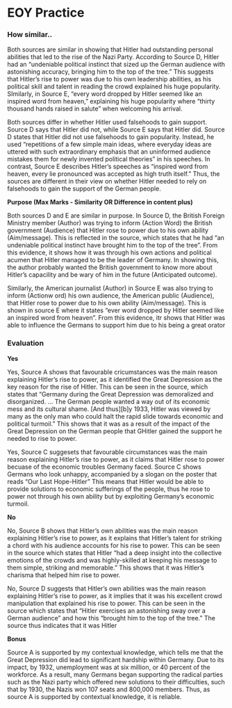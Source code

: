 # EOY Practice

### How similar..

Both sources are similar in showing that Hitler had outstanding personal abilities that led to the rise of the Nazi Party. According to Source D, Hitler had an “undeniable political instinct that sized up the German audience with astonishing accuracy, bringing him to the top of the tree.” This suggests that Hitler’s rise to power was due to his own leadership abilities, as his political skill and talent in reading the crowd explained his huge popularity. SImilarly, in Source E, “every word dropped by Hitler seemed like an inspired word from heaven,” explaining his huge popularity where “thirty thousand hands raised in salute” when welcoming his arrival.

Both sources differ in whether Hitler used falsehoods to gain support. Source D says that Hitler did not, while Source E says that Hitler did. Source D states that Hitler did not use falsehoods to gain popularity. Instead, he used “repetitions of a few simple main ideas, where everyday ideas are uttered with such extraordinary emphasis that an uninformed audience mistakes them for newly invented political theories” in his speeches. In contrast, Source E describes Hitler’s speeches as “inspired word from heaven, every lie pronounced was accepted as high truth itself.” Thus, the sources are different in their view on whether Hitler needed to rely on falsehoods to gain the support of the German people.

**Purpose (Max Marks - Similarity OR Difference in content plus)**

Both sources D and E are similar in purpose. In Source D, the British Foreign Ministry member (Author) was trying to inform (Action Word) the British government (Audience) that Hitler rose to power due to his own ability (Aim/message). This is reflected in the source, which states that he had “an undeniable political instinct have brought him to the top of the tree”. From this evidence, it shows how it was through his own actions and political acumen that Hitler managed to be the leader of Germany. In showing this, the author probably wanted the British government to know more about Hitler’s capacility and be wary of him in the future (Anticipated outcome).

Similarly, the American journalist (Author) in Source E was also trying to inform (Actionw ord) his own audience, the American public (Audience), that Hitler rose to power due to his own ability (Aim/message). This is shown in source E where it states “ever word dropped by Hitler seemed like an inspired word from heaven”. From this evidence, itr shows that Hitler was able to influence the Germans to support him due to his being a great orator

### Evaluation

**Yes**

Yes, Source A shows that favourable cricumstances was the main reason explaining Hitler’s rise to power, as it identified the Great Depression as the key reason for the rise of Hitler. This can be seen in the source, which states that “Germany during the Great Depression was demoralized and disorganized. … The German people wanted a way out of its economic mess and its cultural shame. [And thus][b]y 1933, Hitler was viewed by many as the only man who could halt the rapid slide towards economic and political turmoil.” This shows that it was as a result of the impact of the Great Depression on the German people that GHitler gained the support he needed to rise to power. 

Yes, Source C suggesets that favourable circumstances was the main reason explaining Hitler’s rise to power, as it claims that Hitler rose to power becuase of the economic troubles Germany faced. Source C shows Germans who look unhappy, accompanied by a slogan on the poster that reads “Our Last Hope-Hitler” This means that Hitler would be able to provide solutions to economic sufferings of the people, thus he rose to power not through his own ability but by exploiting Germany’s economic turmoil.

**No**

No, Source B shows that Hitler’s own abilities was the main reason explaining Hitler’s rise to power, as it explains that Hitler’s talent for striking a chord with his audience accounts for his rise to power. This can be seen in the source which states that Hitler “had a deep insight into the collective emotions of the crowds and was highly-skilled at keeping his message to them simple, striking and memorable.” This shows that it was Hitler’s charisma that helped him rise to power.

No, Source D suggests that Hitler’s own abilities was the main reason explaining Hitler’s rise to power, as it implies that it was his excellent crowd manipulation that explained his rise to power. This can be seen in the source which states that “Hitler exercises an astonishing sway over a German audience” and how this “brought him to the top of the tree.” The source thus indicates that it was Hitler

**Bonus**

Source A is supported by my contextual knowledge, which tells me that the Great Depression did lead to significant hardship within Germany. Due to its impact, by 1932, unemployment was at six million, or 40 percent of the workforce. As a result, many Germans began supporting the radical parties such as the Nazi party which offered new solutions to their difficulties, such that by 1930, the Nazis won 107 seats and 800,000 members. Thus, as source A is supported by contextual knowledge, it is reliable.